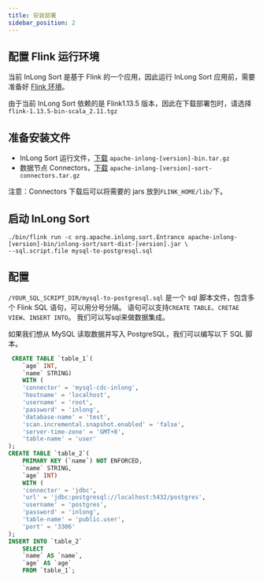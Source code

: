 ```yaml
---
title: 安装部署
sidebar_position: 2
---
```


## 配置 Flink 运行环境
当前 InLong Sort 是基于 Flink 的一个应用，因此运行 InLong Sort 应用前，需要准备好 [Flink 环境](https://nightlies.apache.org/flink/flink-docs-release-1.13/docs/deployment/overview/)。

由于当前 InLong Sort 依赖的是 Flink1.13.5 版本，因此在下载部署包时，请选择`flink-1.13.5-bin-scala_2.11.tgz`

## 准备安装文件
- InLong Sort 运行文件，[下载](https://inlong.apache.org/zh-CN/download/) `apache-inlong-[version]-bin.tar.gz`
- 数据节点 Connectors，[下载](https://inlong.apache.org/zh-CN/download/) `apache-inlong-[version]-sort-connectors.tar.gz`

注意：Connectors 下载后可以将需要的 jars 放到`FLINK_HOME/lib/`下。

## 启动 InLong Sort
```
./bin/flink run -c org.apache.inlong.sort.Entrance apache-inlong-[version]-bin/inlong-sort/sort-dist-[version].jar \
--sql.script.file mysql-to-postgresql.sql
```

## 配置
`/YOUR_SQL_SCRIPT_DIR/mysql-to-postgresql.sql` 是一个 sql 脚本文件，包含多个 Flink SQL 语句，可以用分号分隔。
语句可以支持`CREATE TABLE`、`CRETAE VIEW`、`INSERT INTO`。 我们可以写sql来做数据集成。

如果我们想从 MySQL 读取数据并写入 PostgreSQL，我们可以编写以下 SQL 脚本。
```sql
 CREATE TABLE `table_1`(
    `age` INT,
    `name` STRING)
    WITH (
    'connector' = 'mysql-cdc-inlong',
    'hostname' = 'localhost',
    'username' = 'root',
    'password' = 'inlong',
    'database-name' = 'test',
    'scan.incremental.snapshot.enabled' = 'false',
    'server-time-zone' = 'GMT+8',
    'table-name' = 'user'
);
CREATE TABLE `table_2`(
    PRIMARY KEY (`name`) NOT ENFORCED,
    `name` STRING,
    `age` INT)
    WITH (
    'connector' = 'jdbc',
    'url' = 'jdbc:postgresql://localhost:5432/postgres',
    'username' = 'postgres',
    'password' = 'inlong',
    'table-name' = 'public.user',
    'port' = '3306'
);
INSERT INTO `table_2` 
    SELECT 
    `name` AS `name`,
    `age` AS `age`
    FROM `table_1`;
```